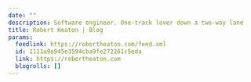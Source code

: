 ```yaml
---
date: ""
description: Software engineer. One-track lover down a two-way lane
title: Robert Heaton | Blog
params:
  feedlink: https://robertheaton.com/feed.xml
  id: 1111a9a945e3594cba9fe272261c5eda
  link: https://robertheaton.com
  blogrolls: []
---
```

